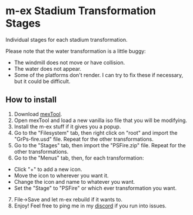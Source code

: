 # m-ex Stadium Transformation Stages

Individual stages for each stadium transformation.

Please note that the water transformation is a little buggy:
  - The windmill does not move or have collision.
  - The water does not appear.
  - Some of the platforms don't render.
I can try to fix these if necessary, but it could be difficult.

## How to install

1. Download [mexTool](https://github.com/akaneia/mexTool).
2. Open mexTool and load a new vanilla iso file that you will be modifying.
3. Install the m-ex stuff if it gives you a popup.
4. Go to the "Filesystem" tab, then right click on "root" and import the "GrPs-fire.usd" file. Repeat for the other transformations.
5. Go to the "Stages" tab, then import the "PSFire.zip" file. Repeat for the other transformations.
6. Go to the "Menus" tab, then, for each transformation:
  - Click "+" to add a new icon.
  - Move the icon to wherever you want it.
  - Change the icon and name to whatever you want.
  - Set the "Stage" to "PSFire" or which ever transformation you want.
7. File->Save and let m-ex rebuild if it wants to.
8. Enjoy! Feel free to ping me in my [discord](https://discord.gg/2Khb8CVP7A) if you run into issues.
